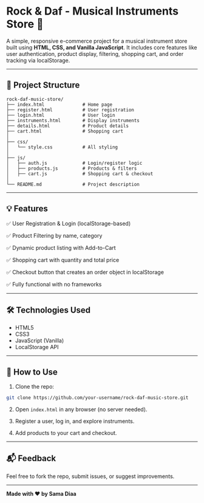 # Rock & Daf - Musical Instruments Store 🎸

A simple, responsive e-commerce project for a musical instrument store built using **HTML, CSS, and Vanilla JavaScript**. It includes core features like user authentication, product display, filtering, shopping cart, and order tracking via localStorage.

---

## 📁 Project Structure

```
rock-daf-music-store/
├── index.html              # Home page
├── register.html           # User registration
├── login.html              # User login
├── instruments.html        # Display instruments
├── details.html            # Product details
├── cart.html               # Shopping cart
│
├── css/
│   └── style.css           # All styling
│
├── js/
│   ├── auth.js             # Login/register logic
│   ├── products.js         # Products & filters
│   ├── cart.js             # Shopping cart & checkout
│
└── README.md               # Project description
```

---

## 💡 Features

✅ User Registration & Login (localStorage-based)

✅ Product Filtering by name, category

✅ Dynamic product listing with Add-to-Cart

✅ Shopping cart with quantity and total price

✅ Checkout button that creates an order object in localStorage

✅ Fully functional with no frameworks

---

## 🛠️ Technologies Used

- HTML5
- CSS3
- JavaScript (Vanilla)
- LocalStorage API

---

## 🔧 How to Use

1. Clone the repo:
```bash
git clone https://github.com/your-username/rock-daf-music-store.git
```

2. Open `index.html` in any browser (no server needed).

3. Register a user, log in, and explore instruments.

4. Add products to your cart and checkout.

---

## 📬 Feedback

Feel free to fork the repo, submit issues, or suggest improvements.

---

**Made with ❤️ by Sama Diaa**
